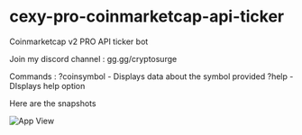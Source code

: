 # cexy-pro-coinmarketcap-api-ticker
Coinmarketcap v2 PRO API ticker bot

Join my discord channel : gg.gg/cryptosurge

Commands : ?coinsymbol  -  Displays data about the symbol provided
           ?help  -  DIsplays help option

Here are the snapshots

![App View](https://i.imgur.com/DNC31Cb.png)
